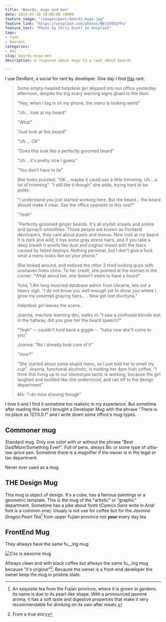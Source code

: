 ```yaml
---
title: 'Beards, mugs and men'
date: 2019-07-18 10:00:00 +0000
feature_image: "/images/post/beards-mugs.jpg"
feature_link: "https://unsplash.com/photos/NEc3YEN1FFw"
feature_text: "Photo by Chris Scott on Unsplash"
tags:
- rant
- devrant
categories:
- dev
slug: beards-mugs-men
description: A response about mugs to a rant about beards 

---
```


I use DevRant, a social for rant by developer. One day I find [this](https://devrant.com/rants/1684566/some-empty-headed-helpdesk-girl-skipped-into-our-office-yesterday-afternoon-desp) rant.


>Some empty-headed helpdesk girl skipped into our office yesterday afternoon, despite the big scary warning signs glued to the door.
>
>"Hey, when I log in on my phone, the menu is looking weird"
>
>"Uh... look at my beard"
>
>"What"
>
>"Just look at this beard!"
>
>"Uh.... OK"
>
>"Does this look like a perfectly groomed beard"
>
>"Uh... it's pretty nice I guess"
>
>"You don't have to lie"
>
>She looks puzzled: "OK... maybe it could use a little trimming. Uh... a lot of trimming". "I still like it though" she adds, trying hard to be polite.
>
>"I understand you just started working here. But the beard... the beard should make it clear. See the office opposite to this one?"
>
>"Yeah"
>
>"Perfectly groomed ginger beards. It's all stylish shawls and smiles and spinach smoothies. Those people are known as frontend developers, they care about pixels and menus. Now look at my beard. It is dark and wild, it has some gray stress hairs, and if you take a deep breath it smells like dust and cognac mixed with the tears caused by failed deploys. Nothing personal, but I don't give a fuck what a menu looks like on your phone."
>
>She looked around, and noticed the other 2 tired looking guys with unshaven hobo chins. To her credit, she pointed at the woman in the corner: "What about her, she doesn't seem to have a beard"
>
>Yulia, 1.9m long muscled database admin from Ukraine, lets out a heavy sigh. "I do not know you well enough yet to show you where I grow my unkempt graying hairs... . Now get lost divchyna."
>
>Helpdesk girl leaves the scene.
>
>Joanna, machine learning dev, walks in: "I saw a confused blonde lost in the hallway, did you give her the beard speech?"
>
>"Yeah" -- couldn't hold back a giggle -- "haha now she'll come to you"
>
>Joanna: "No I already took care of it"
>
>"How?"
>
>"She started about some stupid menu, so I just told her to smell my cup". Joanna, functional alcoholic, is holding her 4pm Irish coffee. "I think this living up to our stereotype tactic is working, because the girl laughed and nodded like she understood, and ran off to the design department"
>
>Me: "I do miss shaving though"

I love it and I find it sometime too realistic in my experience. But sometime after reading this rant I brought a Developer Mug with the phrase "There is no place as 127.0.0.1" and I write down some office's mug types.

## Commoner mug

Standard mug. Only one color with or without the phrase "Best Dad/Mum/Something Ever!".
Full of pens, always Bic or some type of ultra-low-price pen. Sometime there is a magnifier if the owner is in the legal or tax department. 

Never ever used as a mug.

## THE Design Mug

This mug is object of design. It's a cube, has a famous paintings or a geometric template. This is the mug of the "artistic" or "graphic" department. Sometime has a joke about fonts (*Comics Sans* write in *Arial* font is a common one).
Usualy is not use for coffee but for the *Jasmine Dragon Pearl Tea*[^1] from upper Fujian province not *__your__* every day tea

## FrontEnd Mug

They allways have the same fu__ing mug

![Css is awsome mug](/images/post/css_mug.jpg)

Allways clean and with black coffee but allways the same fu__ing mug because *"it's original"*[^2]. Because the owner is a front-end developer the owner keep the mug in pristine state.




[^1]: An exquisite tea from the Fujian province, where it is grown in gardens. Its name is due to its pearl-like shape. With a pronounced jasmine aroma, it has a soft taste and digestive properties that make it very recommendable for drinking on its own after meals. 
[^2]: From a true story
